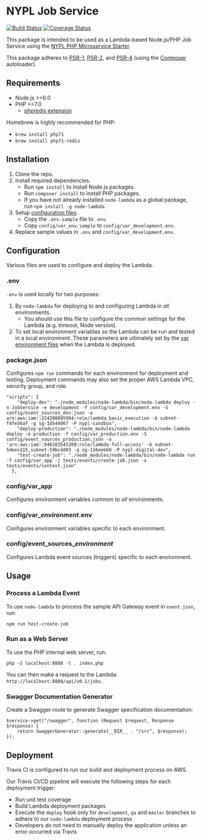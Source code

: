 # NYPL Job Service

[![Build Status](https://travis-ci.org/NYPL/job-service.svg?branch=master)](https://travis-ci.org/NYPL/job-service)
[![Coverage Status](https://coveralls.io/repos/github/NYPL/job-service/badge.svg?branch=master)](https://coveralls.io/github/NYPL/job-service?branch=master)

This package is intended to be used as a Lambda-based Node.js/PHP Job Service using the 
[NYPL PHP Microservice Starter](https://github.com/NYPL/php-microservice-starter).

This package adheres to [PSR-1](http://www.php-fig.org/psr/psr-1/), 
[PSR-2](http://www.php-fig.org/psr/psr-2/), and [PSR-4](http://www.php-fig.org/psr/psr-4/) 
(using the [Composer](https://getcomposer.org/) autoloader).

## Requirements

* Node.js >=6.0
* PHP >=7.0 
  * [phpredis extension](https://github.com/phpredis/phpredis/#readme)

Homebrew is highly recommended for PHP:
  * `brew install php71`
  * `brew install php71-redis`
  

## Installation

1. Clone the repo.
2. Install required dependencies.
   * Run `npm install` to install Node.js packages.
   * Run `composer install` to install PHP packages.
   * If you have not already installed `node-lambda` as a global package, run `npm install -g node-lambda`.
3. Setup [configuration files](#configuration).
   * Copy the `.env.sample` file to `.env`.
   * Copy `config/var_env.sample` to `config/var_development.env`.
4. Replace sample values in `.env` and `config/var_development.env`.

## Configuration

Various files are used to configure and deploy the Lambda.

### .env

`.env` is used *locally* for two purposes:

1. By `node-lambda` for deploying to and configuring Lambda in *all* environments. 
   * You should use this file to configure the common settings for the Lambda 
   (e.g. timeout, Node version). 
2. To set local environment variables so the Lambda can be run and tested in a local environment.
   These parameters are ultimately set by the [var environment files](#var_environment) when the Lambda is deployed.

### package.json

Configures `npm run` commands for each environment for deployment and testing. Deployment commands may also set
the proper AWS Lambda VPC, security group, and role.
 
~~~~
"scripts": {
    "deploy-dev": "./node_modules/node-lambda/bin/node-lambda deploy -n JobService -e development -f config/var_development.env -S config/event_sources_dev.json -o arn:aws:iam::224280085904:role/lambda_basic_execution -b subnet-f4fe56af -g sg-1d544067 -P nypl-sandbox",
    "deploy-production": "./node_modules/node-lambda/bin/node-lambda deploy -e production -f config/var_production.env -S config/event_sources_production.json -o 'arn:aws:iam::946183545209:role/lambda-full-access' -b subnet-5deecd15,subnet-59bcdd03 -g sg-116eeb60 -P nypl-digital-dev",
    "test-create-job": "./node_modules/node-lambda/bin/node-lambda run -f config/var_app -j tests/events/create-job.json -x tests/events/context.json"
  },
~~~~

### config/var_app

Configures environment variables common to *all* environments.

### config/var_*environment*.env

Configures environment variables specific to each environment.

### config/event_sources_*environment*

Configures Lambda event sources (triggers) specific to each environment.

## Usage

### Process a Lambda Event

To use `node-lambda` to process the sample API Gateway event in `event.json`, run:

~~~~
npm run test-create-job
~~~~

### Run as a Web Server

To use the PHP internal web server, run:

~~~~
php -S localhost:8888 -t . index.php
~~~~

You can then make a request to the Lambda: `http://localhost:8888/api/v0.1/jobs`.

### Swagger Documentation Generator

Create a Swagger route to generate Swagger specification documentation:

~~~~
$service->get("/swagger", function (Request $request, Response $response) {
    return SwaggerGenerator::generate(__DIR__ . "/src", $response);
});
~~~~

## Deployment

Travis CI is configured to run our build and deployment process on AWS.

Our Travis CI/CD pipeline will execute the following steps for each deployment trigger:

* Run unit test coverage
* Build Lambda deployment packages
* Execute the `deploy` hook only for `development`, `qa` and `master` branches to adhere to our `node-lambda` deployment process
* Developers _do not_ need to manually deploy the application unless an error occurred via Travis
